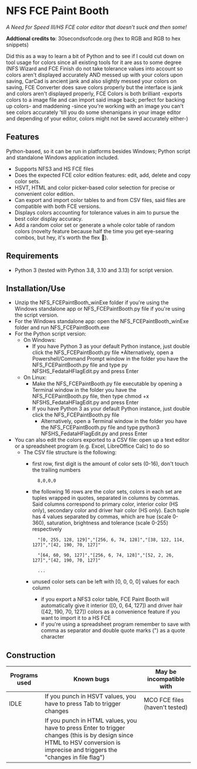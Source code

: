 # NFS FCE Paint Booth
*A Need for Speed III/HS FCE color editor that doesn't suck and then some!*

**Addtional credits to**:	30secondsofcode.org (hex to RGB and RGB to hex snippets) 

Did this as a way to learn a bit of Python and to see if I could cut down on tool usage for colors since all existing tools for it are ass to some degree (NFS Wizard and FCE Finish do not take tolerance values into account so colors aren't displayed accurately AND messed up with your colors upon saving, CarCad is ancient jank and also slightly messed your colors on saving, FCE Converter does save colors properly but the interface is jank and colors aren't displayed properly, FCE Colors is both brilliant -exports colors to a image file and can import said image back; perfect for backing up colors- and maddening -since you're working with an image you can't see colors accurately 'till you do some shenanigans in your image editor and depending of your editor, colors might not be saved accurately either-) 

## Features

Python-based, so it can be run in platforms besides Windows; Python script and standalone Windows application included.
* Supports NFS3 and HS FCE files
* Does the expected FCE color edition features: edit, add, delete and copy color sets.
* HSVT, HTML and color picker-based color selection for precise or convenient color edition.
* Can export and import color tables to and from CSV files, said files are compatible with both FCE versions.
* Displays colors accounting for tolerance values in aim to pursue the best color display accuracy.
* Add a random color set or generate a whole color table of random colors (novelty feature because half the time you get eye-searing combos, but hey, it's worth the flex 💪).

## Requirements

* Python 3 (tested with Python 3.8, 3.10 and 3.13) for script version.

## Installation/Use

* Unzip the NFS_FCEPaintBooth_winExe folder if you're using the Windows standalone app or NFS_FCEPaintBooth.py file if you're using the script version.
* For the Windows standalone app: open the NFS_FCEPaintBooth_winExe folder and run NFS_FCEPaintBooth.exe
* For the Python script version:
  * On Windows:
    * If you have Python 3 as your default Python instance, just double click the NFS_FCEPaintBooth.py file
      *Alternatively, open a Powershell/Command Prompt window in the folder you have the NFS_FCEPaintBooth.py file and type py NFSHS_FedataHFlagEdit.py and press Enter
  * On Linux:
    * Make the NFS_FCEPaintBooth.py file executable by opening a Terminal window in the folder you have the NFS_FCEPaintBooth.py file, then type chmod +x NFSHS_FedataHFlagEdit.py and press Enter
    * If you have Python 3 as your default Python instance, just double click the NFS_FCEPaintBooth.py file
      * Alternatively, open a Terminal window in the folder you have the NFS_FCEPaintBooth.py file and type python3 NFSHS_FedataHFlagEdit.py and press Enter
* You can also edit the colors exported to a CSV file: open up a text editor or a spreadsheet program (e.g. Excel, LibreOffice Calc) to do so
  * The CSV file structure is the following:
    * first row, first digit is the amount of color sets (0-16), don't touch the trailing numbers
      
            8,0,0,0
      
    * the following 16 rows are the color sets, colors in each set are tuples wrapped in quotes, separated in columns by commas. Said columns correspond to primary color, interior color (HS only), secondary color and driver hair color (HS only). Each tuple has 4 values separated by commas, which are hue (scale 0-360), saturation, brightness and tolerance (scale 0-255) respectively
            
            "[0, 255, 128, 129]","[256, 6, 74, 128]","[38, 122, 114, 127]","[42, 190, 70, 127]"

            "[64, 60, 90, 127]","[256, 6, 74, 128]","[52, 2, 26, 127]","[42, 190, 70, 127]"

            ...

    * unused color sets can be left with [0, 0, 0, 0] values for each column
      * if you export a NFS3 color table, FCE Paint Booth will automatically give it interior ([0, 0, 64, 127]) and driver hair ([42, 190, 70, 127]) colors as a convenience feature if you want to import it to a HS FCE
      * if you're using a spreadsheet program remember to save with comma as separator and double quote marks (") as a quote character

## Construction

|Programs used|Known bugs|May be incompatible with|
|------|-----|--|
|IDLE|If you punch in HSVT values, you have to press Tab to trigger changes|MCO FCE files (haven't tested)|
|    |If you punch in HTML values, you have to press Enter to trigger changes (this is by design since HTML to HSV conversion is imprecise and triggers the "changes in file flag")|
